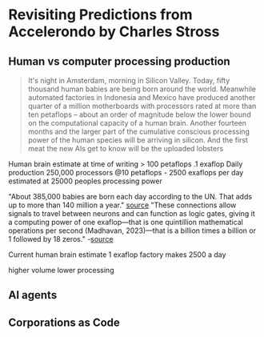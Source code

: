 # Revisiting Predictions from Accelerondo by Charles Stross

## Human vs computer processing production
 > It's night in Amsterdam, morning in Silicon Valley. Today, fifty thousand human babies are being born around the world. Meanwhile automated factories in Indonesia and Mexico have produced another quarter of a million motherboards with processors rated at more than ten petaflops – about an order of magnitude below the lower bound on the computational capacity of a human brain. Another fourteen months and the larger part of the cumulative conscious processing power of the human species will be arriving in silicon. And the first meat the new AIs get to know will be the uploaded lobsters

Human brain estimate at time of writing > 100 petaflops .1 exaflop
Daily production 250,000 processors @10 petaflops - 2500 exaflops per day estimated at 25000 peoples processing power

"About 385,000 babies are born each day according to the UN. That adds up to more than 140 million a year." [source](https://www.theworldcounts.com/challenges/toxic-exposures/polluted-bodies/how-many-babies-are-born-a-day)
"These connections allow signals to travel between neurons and can function as logic gates, giving it a computing power of one exaflop—that is one quintillion mathematical operations per second (Madhavan, 2023)—that is a billion times a billion or 1 followed by 18 zeros." -[source](https://www.psychologytoday.com/us/blog/consciousness-and-beyond/202309/the-staggering-complexity-of-the-human-brain#:~:text=These%20connections%20allow%20signals%20to,1%20followed%20by%2018%20zeros.)

Current human brain estimate 1 exaflop 
factory makes 2500 a day

higher volume lower processing


## AI agents 

## Corporations as Code
